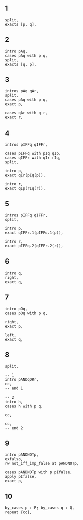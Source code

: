 ## 1

```
split,
exacts [p, q],
```

## 2
```
intro pAq,
cases pAq with p q,
split,
exacts [q, p],
```

## 3
```
intros pAq qAr,
split,
cases pAq with p q,
exact p,

cases qAr with q r,
exact r,
```

## 4
```
intros pIFFq qIFFr,

cases pIFFq with pIq qIp,
cases qIFFr with qIr rIq,
split,

intro p,
exact qIr(pIq(p)),

intro r,
exact qIp(rIq(r)),
```

## 5
```
intros pIFFq qIFFr,
split,

intro p,
exact qIFFr.1(pIFFq.1(p)),

intro r,
exact pIFFq.2(qIFFr.2(r)),
```

## 6
```
intro q,
right,
exact q,
```

## 7
```
intro pOq,
cases pOq with p q,

right,
exact p,

left,
exact q,
```

## 8
```
split,

-- 1
intro pANDqORr,
cc,
-- end 1

-- 2
intro h,
cases h with p q,

cc,

cc,
-- end 2
```

## 9
```
intro pANDNOTp,
exfalso,
rw not_iff_imp_false at pANDNOTp,

cases pANDNOTp with p pIfalse,
apply pIfalse,
exact p,
```

## 10
```
by_cases p : P; by_cases q : Q,
repeat {cc},
```
